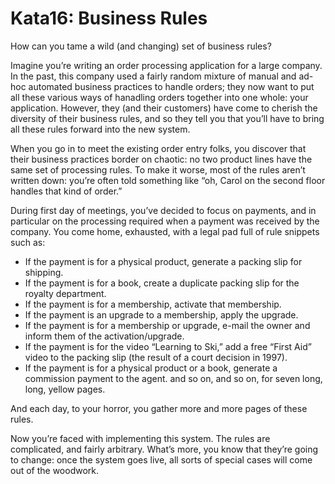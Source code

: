 # Kata16: Business Rules

How can you tame a wild (and changing) set of business rules?

Imagine you’re writing an order processing application for a large company. In the past, this company used a fairly random mixture of manual and ad-hoc automated business practices to handle orders; they now want to put all these various ways of hanadling orders together into one whole: your application. However, they (and their customers) have come to cherish the diversity of their business rules, and so they tell you that you’ll have to bring all these rules forward into the new system.

When you go in to meet the existing order entry folks, you discover that their business practices border on chaotic: no two product lines have the same set of processing rules. To make it worse, most of the rules aren’t written down: you’re often told something like “oh, Carol on the second floor handles that kind of order.”

During first day of meetings, you’ve decided to focus on payments, and in particular on the processing required when a payment was received by the company. You come home, exhausted, with a legal pad full of rule snippets such as:

* If the payment is for a physical product, generate a packing slip for shipping.
* If the payment is for a book, create a duplicate packing slip for the royalty department.
* If the payment is for a membership, activate that membership.
* If the payment is an upgrade to a membership, apply the upgrade.
* If the payment is for a membership or upgrade, e-mail the owner and inform them of the activation/upgrade.
* If the payment is for the video “Learning to Ski,” add a free “First Aid” video to the packing slip (the result of a court decision in 1997).
* If the payment is for a physical product or a book, generate a commission payment to the agent.
and so on, and so on, for seven long, long, yellow pages.

And each day, to your horror, you gather more and more pages of these rules.

Now you’re faced with implementing this system. The rules are complicated, and fairly arbitrary. What’s more, you know that they’re going to change: once the system goes live, all sorts of special cases will come out of the woodwork.
